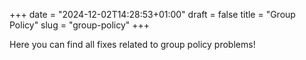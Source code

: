 +++
date = "2024-12-02T14:28:53+01:00"
draft = false
title = "Group Policy"
slug = "group-policy"
+++


Here you can find all fixes related to group policy problems!
